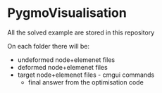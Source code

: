 # PygmoVisualisation

All the solved example are stored in this repository 

On each folder there will be:
 - undeformed node+elemenet files 
  - deformed node+elemenet files 
   - target node+elemenet files 
    - cmgui commands 
     - final answer from the optimisation code
     
     
     
     
